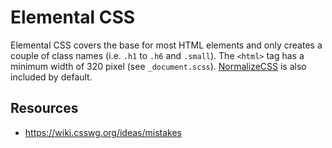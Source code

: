 
# Elemental CSS
Elemental CSS covers the base for most HTML elements and only creates a couple of class names (i.e. `.h1` to `.h6` and `.small`). The `<html>` tag has a minimum width of 320 pixel (see `_document.scss`). [NormalizeCSS](https://necolas.github.io/normalize.css/) is also included by default.

## Resources
- https://wiki.csswg.org/ideas/mistakes
